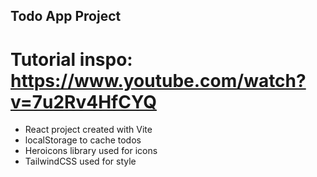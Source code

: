 ## Todo App Project

# Tutorial inspo: https://www.youtube.com/watch?v=7u2Rv4HfCYQ

- React project created with Vite
- localStorage to cache todos
- Heroicons library used for icons
- TailwindCSS used for style

